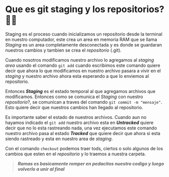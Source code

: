# **Que es git staging y los repositorios?😵‍💫**

Staging es el proceso cuando inicializamos un repositorio desde la terminal en nuestro computador, este crea un area en memoria RAM que se llama *Staging* es un area completamente desconectada y es donde se guardaran nuestros cambios y tambien se crea el *repositorio* (.git).

Cuando nosotros modificamos nuestro archivo lo agregamos al *staging area* usando el comando `git add` cuando escribimos este comando quiere decir que ahora lo que modificamos en nuestro archivo pasara a vivir en el *staging* y nuestro archivo ahora esta esperando a que lo enviemos al repositorio.

Entonces ***Staging*** es el estado temporal al que agregamos archivos que modificamos. Entonces como se comunica el *Staging* con nuestro *repositorio*?, se comunican a traves del comando `git commit -m "mensaje"`. Esto quiere decir que nuestros cambios han llegado al repositorio.

Es importante saber el estado de nuestros archivos. Cuando aun no hayamos indicado el `git add` nuestro archivo esta en ***Untracked*** quiere decir que no lo esta rastreando nada, una vez ejecutamos este comando nuestro archivo pasa al estado ***Tracked*** que quiere decir que ahora si esta siendo rastreado y esta en nuestro area de *staging*. 

Con el comando `checkout` podemos traer tods, ciertos o solo algunos de los cambios que esten en el *repositorio* y lo traemos a nuestra carpeta. 

>***Ramas es basicamente romper en pedacitos nuestro codigo y luego volverlo a unir al final***